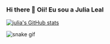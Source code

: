 ### Hi there 👋 Oii! Eu sou a Julia Leal




[![julia's GitHub stats](https://github-readme-stats.vercel.app/api?username=devJuliaLeal)](https://github.com/devJuliaLeal/github-readme-stats)
           
          

          
          




![snake gif](https://github.com/devJuliaLeal/devJuliaLeal/blob/output/github-contribution-grid-snake.svg)
